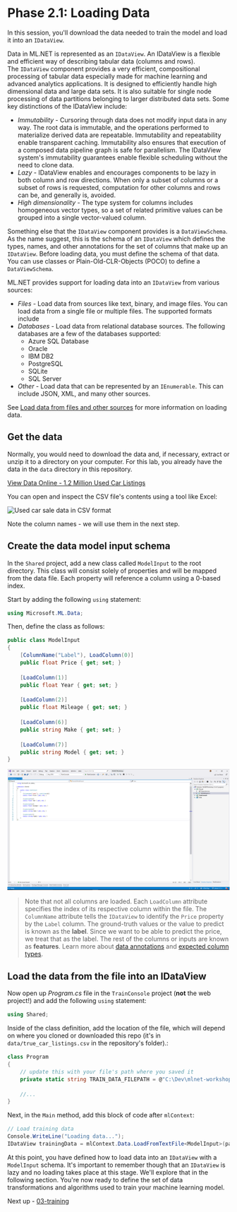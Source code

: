 # Phase 2.1: Loading Data

In this session, you'll download the data needed to train the model and load it into an `IDataView`. 

Data in ML.NET is represented as an `IDataView`. An IDataView is a flexible and efficient way of describing tabular data (columns and rows). The `IDataView` component provides a very efficient, compositional processing of tabular data especially made for machine learning and advanced analytics applications. It is designed to efficiently handle high dimensional data and large data sets. It is also suitable for single node processing of data partitions belonging to larger distributed data sets. Some key distinctions of the IDataView include:

- *Immutability* - Cursoring through data does not modify input data in any way. The root data is immutable, and the operations performed to materialize derived data are repeatable. Immutability and repeatability enable transparent caching. Immutability also ensures that execution of a composed data pipeline graph is safe for parallelism. The IDataView system's immutability guarantees enable flexible scheduling without the need to clone data.
- *Lazy* - IDataView enables and encourages components to be lazy in both column and row directions. When only a subset of columns or a subset of rows is requested, computation for other columns and rows can be, and generally is, avoided.
- *High dimensionality* - The type system for columns includes homogeneous vector types, so a set of related primitive values can be grouped into a single vector-valued column.

Something else that the `IDataView` component provides is a `DataViewSchema`. As the name suggest, this is the schema of an `IDataView` which defines the types, names, and other annotations for the set of columns that make up an `IDataView`. Before loading data, you must define the schema of that data. You can use classes or Plain-Old-CLR-Objects (POCO) to define a `DataViewSchema`.

ML.NET provides support for loading data into an `IDataView` from various sources:

- *Files* - Load data from sources like text, binary, and image files. You can load data from a single file or multiple files. The supported formats include
- *Databases* - Load data from relational database sources. The following databases are a few of the databases supported:
  - Azure SQL Database
  - Oracle
  - IBM DB2
  - PostgreSQL
  - SQLite
  - SQL Server
- *Other* - Load data that can be represented by an `IEnumerable`. This can include JSON, XML, and many other sources.

See [Load data from files and other sources](https://docs.microsoft.com/dotnet/machine-learning/how-to-guides/load-data-ml-net) for more information on loading data.

## Get the data

Normally, you would need to download the data and, if necessary, extract or unzip it to a directory on your computer. For this lab, you already have the data in the `data` directory in this repository.

[View Data Online - 1.2 Million Used Car Listings](../data/true_car_listings.csv)

You can open and inspect the CSV file's contents using a tool like Excel:

![Used car sale data in CSV format](https://user-images.githubusercontent.com/782127/82711417-575aab80-9c53-11ea-9270-459fb5e79441.png)

Note the column names - we will use them in the next step.

## Create the data model input schema

In the `Shared` project, add a new class called `ModelInput` to the root directory. This class will consist solely of properties and will be mapped from the data file. Each property will reference a column using a 0-based index.

Start by adding the following `using` statement:

```csharp
using Microsoft.ML.Data;
```

Then, define the class as follows:

```csharp
public class ModelInput
{
    [ColumnName("Label"), LoadColumn(0)]
    public float Price { get; set; }

    [LoadColumn(1)]
    public float Year { get; set; }

    [LoadColumn(2)]
    public float Mileage { get; set; }

    [LoadColumn(6)]
    public string Make { get; set; }

    [LoadColumn(7)]
    public string Model { get; set; }
}
```

![Define model input schema](./media/define-modelinput-schema.png)

> Note that not all columns are loaded. Each `LoadColumn` attribute specifies the index of its respective column within the file. The `ColumnName` attribute tells the `IDataView` to identify the `Price` property by the `Label` column. The ground-truth values or the value to predict is known as the **label**. Since we want to be able to predict the price, we treat that as the label. The rest of the columns or inputs are known as **features**. Learn more about [data annotations](https://docs.microsoft.com/dotnet/machine-learning/how-to-guides/load-data-ml-net#annotating-the-data-model-with-column-attributes) and [expected column types](https://docs.microsoft.com/dotnet/machine-learning/how-to-guides/train-machine-learning-model-ml-net#working-with-expected-column-types).

## Load the data from the file into an IDataView

Now open up *Program.cs* file in the `TrainConsole` project (**not** the web project!) and add the following `using` statement:

```csharp
using Shared;
```

Inside of the class definition, add the location of the file, which will depend on where you cloned or downloaded this repo (it's in `data/true_car_listings.csv` in the repository's folder).:

```csharp
class Program
{
    // update this with your file's path where you saved it
    private static string TRAIN_DATA_FILEPATH = @"C:\Dev\mlnet-workshop\data\true_car_listings.csv";

    //...
}
```

Next, in the `Main` method, add this block of code after `mlContext`:

```csharp
// Load training data
Console.WriteLine("Loading data...");
IDataView trainingData = mlContext.Data.LoadFromTextFile<ModelInput>(path: TRAIN_DATA_FILEPATH, hasHeader: true, separatorChar: ',');
```

At this point, you have defined how to load data into an `IDataView` with a `ModelInput` schema. It's important to remember though that an `IDataView` is lazy and no loading takes place at this stage. We'll explore that in the following section. You're now ready to define the set of data transformations and algorithms used to train your machine learning model.

Next up - [03-training](03-training.md)
